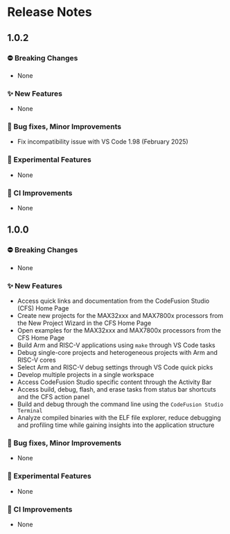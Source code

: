 # Release Notes

## 1.0.2

### ⛔ Breaking Changes

- None

### ✨ New Features

- None

### 🐞 Bug fixes, Minor Improvements

- Fix incompatibility issue with VS Code 1.98 (February 2025)

### 🚧 Experimental Features

- None

### 👷 CI Improvements

- None

## 1.0.0

### ⛔ Breaking Changes

- None

### ✨ New Features

- Access quick links and documentation from the CodeFusion Studio (CFS) Home Page
- Create new projects for the MAX32xxx and MAX7800x processors from the New Project Wizard in the CFS Home Page
- Open examples for the MAX32xxx and MAX7800x processors from the CFS Home Page
- Build Arm and RISC-V applications using `make` through VS Code tasks
- Debug single-core projects and heterogeneous projects with Arm and RISC-V cores
- Select Arm and RISC-V debug settings through VS Code quick picks
- Develop multiple projects in a single workspace
- Access CodeFusion Studio specific content through the Activity Bar
- Access build, debug, flash, and erase tasks from status bar shortcuts and the CFS action panel
- Build and debug through the command line using the `CodeFusion Studio Terminal`
- Analyze compiled binaries with the ELF file explorer, reduce debugging and profiling time while gaining insights into the application structure

### 🐞 Bug fixes, Minor Improvements

- None

### 🚧 Experimental Features

- None

### 👷 CI Improvements

- None
